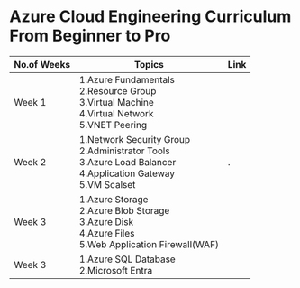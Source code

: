 # Azure Cloud Engineering Curriculum From Beginner to Pro

| No.of Weeks | Topics| Link |
| ----------- | ----------- | -----------
| Week 1 | 1.Azure Fundamentals<br> 2.Resource Group <br> 3.Virtual Machine <br> 4.Virtual Network <br> 5.VNET Peering  | 
| Week 2 | 1.Network Security Group <br> 2.Administrator Tools<br> 3.Azure Load Balancer <br> 4.Application Gateway <br> 5.VM Scalset |.
| Week 3 | 1.Azure Storage <br> 2.Azure Blob Storage <br> 3.Azure Disk <br> 4.Azure Files <br> 5.Web Application Firewall(WAF) |
| Week 3 | 1.Azure SQL Database <br> 2.Microsoft Entra
